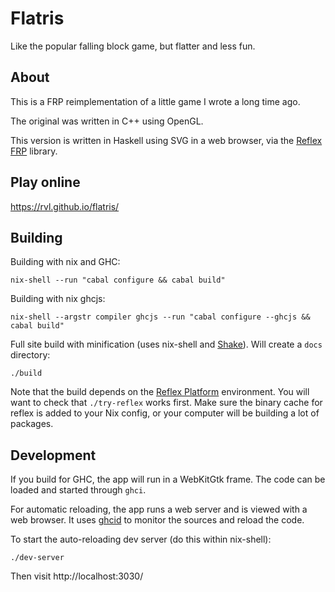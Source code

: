 # Flatris

Like the popular falling block game, but flatter and less fun.

## About

This is a FRP reimplementation of a little game I wrote a long time
ago.

The original was written in C++ using OpenGL.

This version is written in Haskell using SVG in a web browser, via the
[Reflex FRP][reflex] library.

## Play online

https://rvl.github.io/flatris/

## Building

Building with nix and GHC:

    nix-shell --run "cabal configure && cabal build"

Building with nix ghcjs:

    nix-shell --argstr compiler ghcjs --run "cabal configure --ghcjs && cabal build"

Full site build with minification (uses nix-shell
and [Shake][shake]). Will create a `docs` directory:

    ./build

Note that the build depends on the [Reflex Platform][reflex]
environment. You will want to check that `./try-reflex` works
first. Make sure the binary cache for reflex is added to your Nix
config, or your computer will be building a lot of packages.

## Development

If you build for GHC, the app will run in a WebKitGtk frame. The code
can be loaded and started through `ghci`.

For automatic reloading, the app runs a web server and is viewed with
a web browser. It uses [ghcid][ghcid] to monitor the sources and
reload the code.

To start the auto-reloading dev server (do this within nix-shell):

    ./dev-server

Then visit http://localhost:3030/

[reflex]: https://github.com/reflex-frp/reflex-platform
[shake]: http://shakebuild.com/
[ghcid]: https://github.com/ndmitchell/ghcid
[jsaddle]: https://github.com/ghcjs/jsaddle
